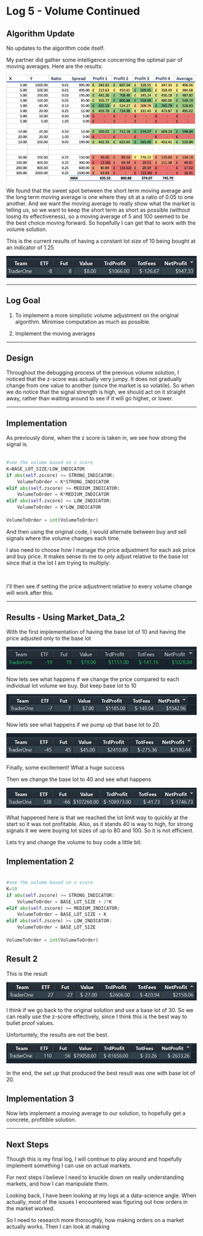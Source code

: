 # Log 5 - Volume Continued

## Algorithm Update
No updates to the algorithm code itself.

My partner did gather some intelligence concerning the optimal pair of moving averages. Here are the results: 

![zscore table](./LOG5PICS/movavg.png)

We found that the sweet spot between the short term moving average and the long term moving average is one where they sit at a ratio of 0.05 to one another. And we want the moving average to really show what the market is telling us, so we want to keep the short term as short as possible (without losing its effectiveness), so a moving average of 5 and 100 seemed to be the best choice moving forward. So hopefully I can get that to work with the volume solution.

This is the current results of having a constant lot size of 10 being bought at an indicator of 1.25

![Original](./LOG5PICS/InitialRun.png)

---

## Log Goal
1. To implement a more simplistic volume adjustment on the original algorithm. Minimise computation as much as possible. 

2. Implement the moving averages

---

## Design

Throughout the debugging process of the previous volume solution, I noticed that the z-score was actually very jumpy. It does not gradually change from one value to another (since the market is so volatile). So when we do notice that the signal strength is high, we should act on it straight away, rather than waiting around to see if it will go higher, or lower.

---

## Implementation

As previously done, when the z score is taken in, we see how strong the signal is.

``` python

#see the volume based on z score
K=BASE_LOT_SIZE/LOW_INDICATOR
if abs(self.zscore) >= STRONG_INDICATOR:
    VolumeToOrder = K*STRONG_INDICATOR
elif abs(self.zscore) >= MEDIUM_INDICATOR:
    VolumeToOrder = K*MEDIUM_INDICATOR
elif abs(self.zscore) >= LOW_INDICATOR:
    VolumeToOrder = K*LOW_INDICATOR

VolumeToOrder = int(VolumeToOrder)

```

And then using the original code, I would alternate between buy and sell signals where the volume changes each time.

I also need to choose how I manage the price adjustment for each ask price and buy price. It makes sense to me to only adjust relative to the base lot since that is the lot I am trying to multiply:

``` python



```

I'll then see if setting the price adjustment relative to every volume change will work after this. 

---
## Results - Using Market_Data_2

With the first implementation of having the base lot of 10 and having the price adjusted only to the base lot

![10BASE LOT, price only adjusted to base lot](./LOG5PICS/10LOT-noPA.png)

Now lets see what happens if we change the price compared to each individual lot volume we buy. But keep base lot to 10

![10 BASE, price adjusted](./LOG5PICS/10LOT-PA-Variable.png)

Now lets see what happens if we pump up that base lot to 20.

![20 BASE, price adjusted](./LOG5PICS/20LOT-PA-Variable.png)

Finally, some excitement! What a huge success

Then we change the base lot to 40 and see what happens

![40 BASE](./LOG5PICS/40LOT.png)

What happened here is that we reached the lot limit way to quickly at the start so it was not profitable. Also, as it stands 40 is way to high, for strong signals it we were buying lot sizes of up to 80 and 100. So it is not efficient. 

Lets try and change the volume to buy code a little bit.

## Implementation 2

``` python

#see the volume based on z score
K=10
if abs(self.zscore) >= STRONG_INDICATOR:
    VolumeToOrder = BASE_LOT_SIZE + 2*K
elif abs(self.zscore) >= MEDIUM_INDICATOR:
    VolumeToOrder = BASE_LOT_SIZE + K
elif abs(self.zscore) >= LOW_INDICATOR:
    VolumeToOrder = BASE_LOT_SIZE

VolumeToOrder = int(VolumeToOrder)

```

## Result 2

This is the result

![40 BASE](./LOG5PICS/40LOT-new.png)

I think if we go back to the original solution and use a base lot of 30. So we can really use the z-score effectively, since I think this is the best way to bullet proof values. 

Unfortuntely, the results are not the best. 

![40 BASE](./LOG5PICS/30LOT-PA.png)

In the end, the set up that produced the best result was one with base lot of 20.


## Implementation 3

Now lets implement a moving average to our solution, to hopefully get a concrete, profitible solution. 



---

## Next Steps

Though this is my final log, I will continue to play around and hopefully implement something I can use on actual markets. 

For next steps I believe I need to knuckle down on really understanding markets, and how I can manipulate them. 

Looking back, I have been looking at my logs at a data-science angle. When actually, most of the issues I encountered was figuring out how orders in the market worked. 

So I need to research more thoroughly, how making orders on a market actually works. Then I can look at making 